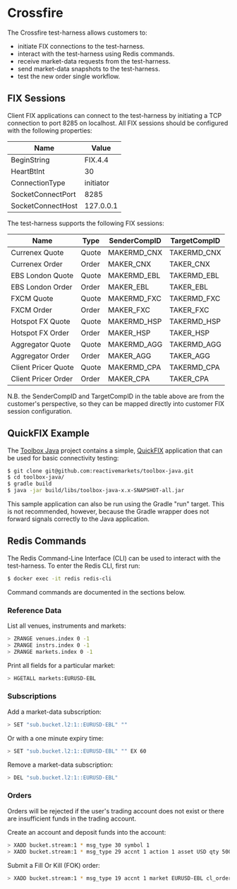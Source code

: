 # Crossfire

The Crossfire test-harness allows customers to:

- initiate FIX connections to the test-harness.
- interact with the test-harness using Redis commands.
- receive market-data requests from the test-harness.
- send market-data snapshots to the test-harness.
- test the new order single workflow.

## FIX Sessions

Client FIX applications can connect to the test-harness by initiating a TCP connection to port 8285
on localhost. All FIX sessions should be configured with the following properties:

| Name              |     Value |
|-------------------|-----------|
| BeginString       |   FIX.4.4 |
| HeartBtInt        |        30 |
| ConnectionType    | initiator |
| SocketConnectPort |      8285 |
| SocketConnectHost | 127.0.0.1 |

The test-harness supports the following FIX sessions:

| Name                | Type  | SenderCompID | TargetCompID |
|---------------------|-------|--------------|--------------|
| Currenex Quote      | Quote | MAKERMD_CNX  | TAKERMD_CNX  |
| Currenex Order      | Order | MAKER_CNX    | TAKER_CNX    |
| EBS London Quote    | Quote | MAKERMD_EBL  | TAKERMD_EBL  |
| EBS London Order    | Order | MAKER_EBL    | TAKER_EBL    |
| FXCM Quote          | Quote | MAKERMD_FXC  | TAKERMD_FXC  |
| FXCM Order          | Order | MAKER_FXC    | TAKER_FXC    |
| Hotspot FX Quote    | Quote | MAKERMD_HSP  | TAKERMD_HSP  |
| Hotspot FX Order    | Order | MAKER_HSP    | TAKER_HSP    |
| Aggregator Quote    | Quote | MAKERMD_AGG  | TAKERMD_AGG  |
| Aggregator Order    | Order | MAKER_AGG    | TAKER_AGG    |
| Client Pricer Quote | Quote | MAKERMD_CPA  | TAKERMD_CPA  |
| Client Pricer Order | Order | MAKER_CPA    | TAKER_CPA    |

N.B. the SenderCompID and TargetCompID in the table above are from the customer's perspective, so
they can be mapped directly into customer FIX session configuration.

## QuickFIX Example

The [Toolbox Java](https://github.com/reactivemarkets/toolbox-java) project contains a simple,
[QuickFIX](https://www.quickfixj.org/) application that can be used for basic connectivity testing:

```bash
$ git clone git@github.com:reactivemarkets/toolbox-java.git
$ cd toolbox-java/
$ gradle build
$ java -jar build/libs/toolbox-java-x.x-SNAPSHOT-all.jar
```

This sample application can also be run using the Gradle "run" target. This is not recommended,
however, because the Gradle wrapper does not forward signals correctly to the Java application.

## Redis Commands

The Redis Command-Line Interface (CLI) can be used to interact with the test-harness.
To enter the Redis CLI, first run:

```bash
$ docker exec -it redis redis-cli
```

Command commands are documented in the sections below.

### Reference Data

List all venues, instruments and markets:

```bash
> ZRANGE venues.index 0 -1
> ZRANGE instrs.index 0 -1
> ZRANGE markets.index 0 -1
```

Print all fields for a particular market:

```bash
> HGETALL markets:EURUSD-EBL
```

### Subscriptions

Add a market-data subscription:

```bash
> SET "sub.bucket.l2:1::EURUSD-EBL" ""
```

Or with a one minute expiry time:

```bash
> SET "sub.bucket.l2:1::EURUSD-EBL" "" EX 60
```

Remove a market-data subscription:

```bash
> DEL "sub.bucket.l2:1::EURUSD-EBL"
```

### Orders

Orders will be rejected if the user's trading account does not exist or there are insufficient funds
in the trading account.

Create an account and deposit funds into the account:

```bash
> XADD bucket.stream:1 * msg_type 30 symbol 1
> XADD bucket.stream:1 * msg_type 29 accnt 1 action 1 asset USD qty 50000000
```

Submit a Fill Or Kill (FOK) order:

```bash
> XADD bucket.stream:1 * msg_type 19 accnt 1 market EURUSD-EBL cl_order_id test strat_type FOK side 1 qty 1000000 price 1.1026
```
